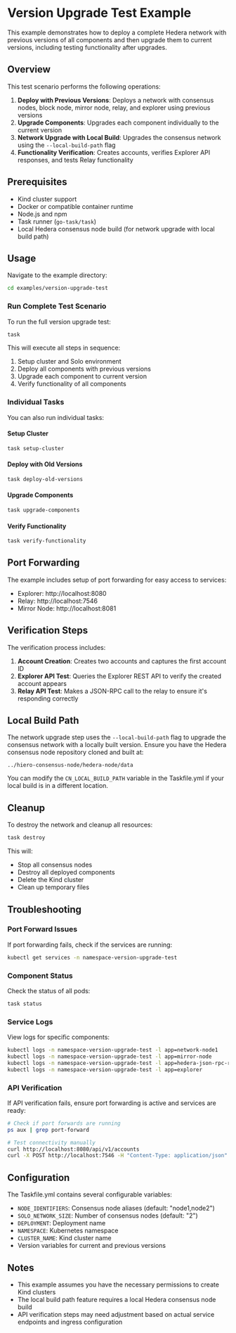 # Version Upgrade Test Example

This example demonstrates how to deploy a complete Hedera network with previous versions of all components and then upgrade them to current versions, including testing functionality after upgrades.

## Overview

This test scenario performs the following operations:

1. **Deploy with Previous Versions**: Deploys a network with consensus nodes, block node, mirror node, relay, and explorer using previous versions
2. **Upgrade Components**: Upgrades each component individually to the current version
3. **Network Upgrade with Local Build**: Upgrades the consensus network using the `--local-build-path` flag
4. **Functionality Verification**: Creates accounts, verifies Explorer API responses, and tests Relay functionality

## Prerequisites

- Kind cluster support
- Docker or compatible container runtime
- Node.js and npm
- Task runner (`go-task/task`)
- Local Hedera consensus node build (for network upgrade with local build path)

## Usage

Navigate to the example directory:

```bash
cd examples/version-upgrade-test
```

### Run Complete Test Scenario

To run the full version upgrade test:

```bash
task
```

This will execute all steps in sequence:

1. Setup cluster and Solo environment
2. Deploy all components with previous versions
3. Upgrade each component to current version
4. Verify functionality of all components

### Individual Tasks

You can also run individual tasks:

#### Setup Cluster

```bash
task setup-cluster
```

#### Deploy with Old Versions

```bash
task deploy-old-versions
```

#### Upgrade Components

```bash
task upgrade-components
```

#### Verify Functionality

```bash
task verify-functionality
```
## Port Forwarding

The example includes setup of port forwarding for easy access to services:

- Explorer: http://localhost:8080
- Relay: http://localhost:7546
- Mirror Node: http://localhost:8081


## Verification Steps

The verification process includes:

1. **Account Creation**: Creates two accounts and captures the first account ID
2. **Explorer API Test**: Queries the Explorer REST API to verify the created account appears
3. **Relay API Test**: Makes a JSON-RPC call to the relay to ensure it's responding correctly

## Local Build Path

The network upgrade step uses the `--local-build-path` flag to upgrade the consensus network with a locally built version. Ensure you have the Hedera consensus node repository cloned and built at:

```
../hiero-consensus-node/hedera-node/data
```

You can modify the `CN_LOCAL_BUILD_PATH` variable in the Taskfile.yml if your local build is in a different location.

## Cleanup

To destroy the network and cleanup all resources:

```bash
task destroy
```

This will:
- Stop all consensus nodes
- Destroy all deployed components
- Delete the Kind cluster
- Clean up temporary files

## Troubleshooting

### Port Forward Issues

If port forwarding fails, check if the services are running:

```bash
kubectl get services -n namespace-version-upgrade-test
```

### Component Status

Check the status of all pods:

```bash
task status
```

### Service Logs

View logs for specific components:

```bash
kubectl logs -n namespace-version-upgrade-test -l app=network-node1
kubectl logs -n namespace-version-upgrade-test -l app=mirror-node
kubectl logs -n namespace-version-upgrade-test -l app=hedera-json-rpc-relay
kubectl logs -n namespace-version-upgrade-test -l app=explorer
```

### API Verification

If API verification fails, ensure port forwarding is active and services are ready:

```bash
# Check if port forwards are running
ps aux | grep port-forward

# Test connectivity manually
curl http://localhost:8080/api/v1/accounts
curl -X POST http://localhost:7546 -H "Content-Type: application/json" -d '{"jsonrpc":"2.0","method":"eth_chainId","params":[],"id":1}'
```

## Configuration

The Taskfile.yml contains several configurable variables:

- `NODE_IDENTIFIERS`: Consensus node aliases (default: "node1,node2")
- `SOLO_NETWORK_SIZE`: Number of consensus nodes (default: "2")
- `DEPLOYMENT`: Deployment name
- `NAMESPACE`: Kubernetes namespace
- `CLUSTER_NAME`: Kind cluster name
- Version variables for current and previous versions

## Notes

- This example assumes you have the necessary permissions to create Kind clusters
- The local build path feature requires a local Hedera consensus node build
- API verification steps may need adjustment based on actual service endpoints and ingress configuration
